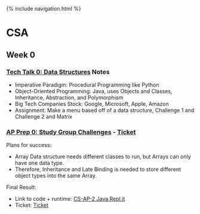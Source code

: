 {% include navigation.html %}

# CSA

## Week 0

### [Tech Talk 0: Data Structures](https://github.com/nighthawkcoders/nighthawk_csa/wiki/Tri-3:-Tech-Talk-0---Data-Structures) Notes

* Imperative Paradigm: Procedural Programming like Python
* Object-Oriented Programming: Java, uses Objects and Classes, Inheritance, Abstraction, and Polymorphism
* Big Tech Companies Stock: Google, Microsoft, Apple, Amazon
* Assignment: Make a menu based off of a data structure, Challenge 1 and Challenge 2 and Matrix

### [AP Prep 0: Study Group Challenges](https://github.com/nighthawkcoders/nighthawk_csa/wiki/Tri-3:-Tech-Talk-0---Data-Structures#challenges) - [Ticket](https://github.com/Archkitten/m221-nitro-code/issues/1)

Plans for success:
* Array Data structure needs different classes to run, but Arrays can only have one data type.
* Therefore, Inheritance and Late Binding is needed to store different object types into the same Array.

Final Result:
* Link to code + runtime: [CS-AP-2 Java Repl.it](https://replit.com/@ArchHuang/CS-AP-2?lite=true)
* Ticket: [Ticket](https://github.com/Archkitten/m221-nitro-code/issues/1)
